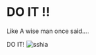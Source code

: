 # DO IT !!
Like A wise man once said....







DO IT! 
![sshia](https://github.com/vedant-maheshwari/projects/assets/167127724/72b5b320-280b-467a-9cb7-89ac8f8a5cbb)
